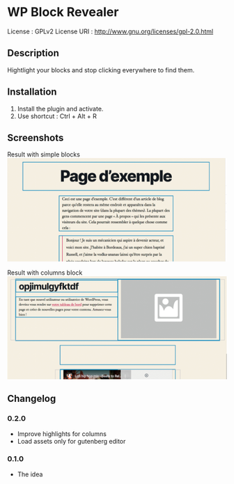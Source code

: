 
# WP Block Revealer
License : GPLv2
License URI : http://www.gnu.org/licenses/gpl-2.0.html

## Description
Hightlight your blocks and stop clicking everywhere to find them.


## Installation
1. Install the plugin and activate.
2. Use shortcut : Ctrl + Alt + R

## Screenshots

Result with simple blocks
![Result with simple blocks](/.wordpress.org/screenshot-1.jpg?raw=true "Result wioth simple blocks")

Result with columns block
![Result with columns block](/.wordpress.org/screenshot-2.jpg?raw=true "Result wioth simple blocks")

## Changelog

### 0.2.0
* Improve highlights for columns
* Load assets only for gutenberg editor

### 0.1.0
* The idea